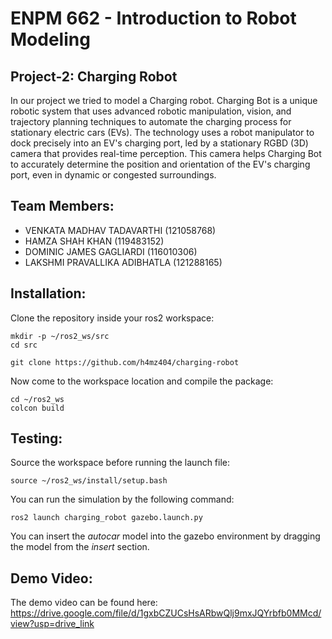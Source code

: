 # ENPM 662 - Introduction to Robot Modeling

## Project-2: Charging Robot

In our project we tried to model a Charging robot. Charging Bot is a unique robotic system that uses advanced robotic manipulation, vision, and trajectory planning techniques to automate the charging process for stationary electric cars (EVs). The technology uses a robot manipulator to dock precisely into an EV's charging port, led by a stationary RGBD (3D) camera that provides real-time perception. This camera helps Charging Bot to accurately determine the position and orientation of the EV's charging port, even in dynamic or congested surroundings. 

## Team Members:

- VENKATA MADHAV TADAVARTHI (121058768) 
- HAMZA SHAH KHAN (119483152) 
- DOMINIC JAMES GAGLIARDI (116010306) 
- LAKSHMI PRAVALLIKA ADIBHATLA (121288165) 

## Installation:

Clone the repository inside your ros2 workspace:

```
mkdir -p ~/ros2_ws/src
cd src
```

```
git clone https://github.com/h4mz404/charging-robot
```

Now come to the workspace location and compile the package:
```
cd ~/ros2_ws
colcon build
```
## Testing:

Source the workspace before running the launch file:
```
source ~/ros2_ws/install/setup.bash
```

You can run the simulation by the following command:
```
ros2 launch charging_robot gazebo.launch.py
```

You can insert the _autocar_ model into the gazebo environment by dragging the model from the _insert_ section.

## Demo Video:

The demo video can be found here: https://drive.google.com/file/d/1gxbCZUCsHsARbwQlj9mxJQYrbfb0MMcd/view?usp=drive_link